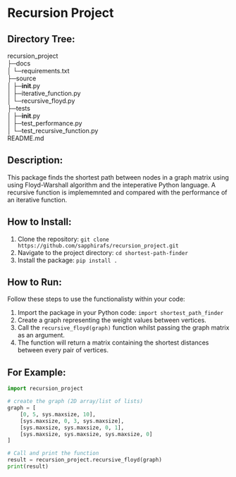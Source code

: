 # Recursion Project



## Directory Tree:

recursion_project <br>
├─docs <br>
│ └─requirements.txt <br>
├─source <br>
│ ├─__init__.py <br>
│ ├─iterative_function.py <br>
│ └─recursive_floyd.py <br>
├─tests <br>
│ ├─__init__.py <br>
│ ├─test_performance.py <br>
│ └─test_recursive_function.py <br>
README.md

## Description:

This package finds the shortest path between nodes in a graph matrix using using Floyd-Warshall algorithm and the inteperative Python language. 
A recursive function is implememnted and compared with the performance of an iterative function.

## How to Install:

1. Clone the repository: `git clone https://github.com/sapphirafs/recursion_project.git`
2. Navigate to the project directory: `cd shortest-path-finder`
3. Install the package: `pip install .`

## How to Run:

Follow these steps to use the functionalisty within your code:

1. Import the package in your Python code: `import shortest_path_finder`
2. Create a graph representing the weight values between vertices.
3. Call the `recursive_floyd(graph)` function whilst passing the graph matrix as an argument.
4. The function will return a matrix containing the shortest distances between every pair of vertices.

## For Example:

```python 
import recursion_project

# create the graph (2D array/list of lists)
graph = [
    [0, 5, sys.maxsize, 10],
    [sys.maxsize, 0, 3, sys.maxsize],
    [sys.maxsize, sys.maxsize, 0, 1],
    [sys.maxsize, sys.maxsize, sys.maxsize, 0]
]

# Call and print the function
result = recursion_project.recursive_floyd(graph)
print(result)
